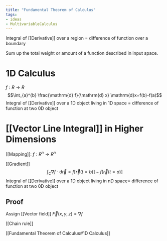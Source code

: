 ```yaml
---
title: "Fundamental Theorem of Calculus"
tags:
- ideas 
- MultivariableCalculus
---
```



Integral of [[Derivative]] over a region = difference of function over a boundary

Sum up the total weight or amount of a function described in input space.

# 1D Calculus
$f: R\to R$
$$\int_{a}^{b} \frac{\mathrm{d} f}{\mathrm{d} x} \mathrm{d}x=f(b)-f(a)$$
Integral of [[Derivative]] over a 1D object living in 1D space = difference of function at two 0D object

# [[Vector Line Integral]] in Higher Dimensions
[[Mapping]]: $f:R^{n} \to R^{n}$

[[Gradient]]
$$\int_{C} \nabla f \cdot \mathrm{d} \vec{r}=f[\vec{r}(t=b)]-f[\vec{r}(t=a)]$$
Integral of [[Derivative]] over a 1D object  living in nD space= difference of function at two 0D object
## Proof
Assign [[Vector field]] $\vec{F}(x,y,z)=\nabla{f}$

[[Chain rule]]

[[Fundamental Theorem of Calculus#1D Calculus]]

